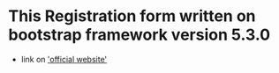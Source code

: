 # This Registration form written on bootstrap  framework version 5.3.0

* link on ['official website'](https://getbootstrap.com/)